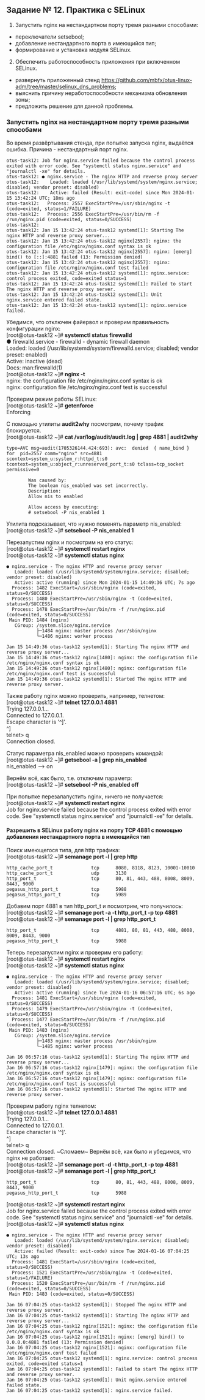 ## Задание № 12. Практика с SELinux ##

1. Запустить nginx на нестандартном порту тремя разными способами:
- переключатели setsebool;
- добавление нестандартного порта в имеющийся тип;
- формирование и установка модуля SELinux.
2. Обеспечить работоспособность приложения при включенном SELinux.
- развернуть приложенный стенд https://github.com/mbfx/otus-linux-adm/tree/master/selinux_dns_problems;
- выяснить причину неработоспособности механизма обновления зоны;
- предложить решение для данной проблемы.

### Запустить nginx на нестандартном порту тремя разными способами ###
Во время развёртывания стенда, при попытке запуска nginx, выдаётся ошибка. Причина - нестандартный порт nginx.
```
otus-task12: Job for nginx.service failed because the control process exited with error code. See "systemctl status nginx.service" and "journalctl -xe" for details.
otus-task12: ● nginx.service - The nginx HTTP and reverse proxy server
otus-task12:    Loaded: loaded (/usr/lib/systemd/system/nginx.service; disabled; vendor preset: disabled)
otus-task12:    Active: failed (Result: exit-code) since Mon 2024-01-15 13:42:24 UTC; 18ms ago
otus-task12:   Process: 2557 ExecStartPre=/usr/sbin/nginx -t (code=exited, status=1/FAILURE)
otus-task12:   Process: 2556 ExecStartPre=/usr/bin/rm -f /run/nginx.pid (code=exited, status=0/SUCCESS)
otus-task12:
otus-task12: Jan 15 13:42:24 otus-task12 systemd[1]: Starting The nginx HTTP and reverse proxy server...
otus-task12: Jan 15 13:42:24 otus-task12 nginx[2557]: nginx: the configuration file /etc/nginx/nginx.conf syntax is ok
otus-task12: Jan 15 13:42:24 otus-task12 nginx[2557]: nginx: [emerg] bind() to [::]:4881 failed (13: Permission denied)
otus-task12: Jan 15 13:42:24 otus-task12 nginx[2557]: nginx: configuration file /etc/nginx/nginx.conf test failed
otus-task12: Jan 15 13:42:24 otus-task12 systemd[1]: nginx.service: control process exited, code=exited status=1
otus-task12: Jan 15 13:42:24 otus-task12 systemd[1]: Failed to start The nginx HTTP and reverse proxy server.
otus-task12: Jan 15 13:42:24 otus-task12 systemd[1]: Unit nginx.service entered failed state.
otus-task12: Jan 15 13:42:24 otus-task12 systemd[1]: nginx.service failed.
```
Убедимся, что отключен файервол и проверим правильность конфигурации nginx:\
[root@otus-task12 ~]# **systemctl status firewalld**\
● firewalld.service - firewalld - dynamic firewall daemon\
   Loaded: loaded (/usr/lib/systemd/system/firewalld.service; disabled; vendor preset: enabled)\
   Active: inactive (dead)\
     Docs: man:firewalld(1)\
[root@otus-task12 ~]# **nginx -t**\
nginx: the configuration file /etc/nginx/nginx.conf syntax is ok\
nginx: configuration file /etc/nginx/nginx.conf test is successful

Проверим режим работы SELinux:\
[root@otus-task12 ~]# **getenforce**\
Enforcing

С помощью утилиты **audit2why** посмотрим, почему трафик блокируется.\
[root@otus-task12 ~]# **cat /var/log/audit/audit.log | grep 4881 | audit2why**
```
type=AVC msg=audit(1705326144.424:693): avc:  denied  { name_bind } for  pid=2557 comm="nginx" src=4881 scontext=system_u:system_r:httpd_t:s0 tcontext=system_u:object_r:unreserved_port_t:s0 tclass=tcp_socket permissive=0

        Was caused by:
        The boolean nis_enabled was set incorrectly.
        Description:
        Allow nis to enabled

        Allow access by executing:
        # setsebool -P nis_enabled 1
```
Утилита подсказывает, что нужно поменять параметр nis_enabled:\
[root@otus-task12 ~]# **setsebool -P nis_enabled 1**

Перезапустим nginx и посмотрим на его статус:\
[root@otus-task12 ~]# **systemctl restart nginx**\
[root@otus-task12 ~]# **systemctl status nginx**
```
● nginx.service - The nginx HTTP and reverse proxy server
   Loaded: loaded (/usr/lib/systemd/system/nginx.service; disabled; vendor preset: disabled)
   Active: active (running) since Mon 2024-01-15 14:49:36 UTC; 7s ago
  Process: 1482 ExecStart=/usr/sbin/nginx (code=exited, status=0/SUCCESS)
  Process: 1480 ExecStartPre=/usr/sbin/nginx -t (code=exited, status=0/SUCCESS)
  Process: 1478 ExecStartPre=/usr/bin/rm -f /run/nginx.pid (code=exited, status=0/SUCCESS)
 Main PID: 1484 (nginx)
   CGroup: /system.slice/nginx.service
           ├─1484 nginx: master process /usr/sbin/nginx
           └─1486 nginx: worker process

Jan 15 14:49:36 otus-task12 systemd[1]: Starting The nginx HTTP and reverse proxy server...
Jan 15 14:49:36 otus-task12 nginx[1480]: nginx: the configuration file /etc/nginx/nginx.conf syntax is ok
Jan 15 14:49:36 otus-task12 nginx[1480]: nginx: configuration file /etc/nginx/nginx.conf test is successful
Jan 15 14:49:36 otus-task12 systemd[1]: Started The nginx HTTP and reverse proxy server.
```
Также работу nginx можно проверить, например, телнетом:\
[root@otus-task12 ~]# **telnet 127.0.0.1 4881**\
Trying 127.0.0.1...\
Connected to 127.0.0.1.\
Escape character is '^]'.\
^]\
telnet> q\
Connection closed.

Статус параметра nis_enabled можно проверить командой:\
[root@otus-task12 ~]# **getsebool -a | grep nis_enabled**\
nis_enabled --> on

Вернём всё, как было, т.е. отключим параметр:\
[root@otus-task12 ~]# **setsebool -P nis_enabled off**

При попытке перезапапустить nginx, ничего не получается:\
[root@otus-task12 ~]# **systemctl restart nginx**\
Job for nginx.service failed because the control process exited with error code. See "systemctl status nginx.service" and "journalctl -xe" for details.
#### Разрешить в SELinux работу nginx на порту TCP 4881 c помощью добавления нестандартного порта в имеющийся тип ####
Поиск имеющегося типа, для http трафика:\
[root@otus-task12 ~]# **semanage port -l | grep http**
```
http_cache_port_t              tcp      8080, 8118, 8123, 10001-10010
http_cache_port_t              udp      3130
http_port_t                    tcp      80, 81, 443, 488, 8008, 8009, 8443, 9000
pegasus_http_port_t            tcp      5988
pegasus_https_port_t           tcp      5989
```
Добавим порт 4881 в тип http_port_t и посмотрим, что получилось:\
[root@otus-task12 ~]# **semanage port -a -t http_port_t -p tcp 4881**\
[root@otus-task12 ~]# **semanage port -l | grep  http_port_t**
```
http_port_t                    tcp      4881, 80, 81, 443, 488, 8008, 8009, 8443, 9000
pegasus_http_port_t            tcp      5988
```
Теперь перезапустим nginx и проверим его работу:\
[root@otus-task12 ~]# **systemctl restart nginx**\
[root@otus-task12 ~]# **systemctl status nginx**
```
● nginx.service - The nginx HTTP and reverse proxy server
   Loaded: loaded (/usr/lib/systemd/system/nginx.service; disabled; vendor preset: disabled)
   Active: active (running) since Tue 2024-01-16 06:57:16 UTC; 6s ago
  Process: 1481 ExecStart=/usr/sbin/nginx (code=exited, status=0/SUCCESS)
  Process: 1479 ExecStartPre=/usr/sbin/nginx -t (code=exited, status=0/SUCCESS)
  Process: 1477 ExecStartPre=/usr/bin/rm -f /run/nginx.pid (code=exited, status=0/SUCCESS)
 Main PID: 1483 (nginx)
   CGroup: /system.slice/nginx.service
           ├─1483 nginx: master process /usr/sbin/nginx
           └─1485 nginx: worker process

Jan 16 06:57:16 otus-task12 systemd[1]: Starting The nginx HTTP and reverse proxy server...
Jan 16 06:57:16 otus-task12 nginx[1479]: nginx: the configuration file /etc/nginx/nginx.conf syntax is ok
Jan 16 06:57:16 otus-task12 nginx[1479]: nginx: configuration file /etc/nginx/nginx.conf test is successful
Jan 16 06:57:16 otus-task12 systemd[1]: Started The nginx HTTP and reverse proxy server.
```
Проверим работу nginx телнетом:\
[root@otus-task12 ~]# **telnet 127.0.0.1 4881**\
Trying 127.0.0.1...\
Connected to 127.0.0.1.\
Escape character is '^]'.\
^]\
telnet> q\
Connection closed.
~Сломаем~ Вернём всё, как было и убедимся, что nginx не работает:\
[root@otus-task12 ~]# **semanage port -d -t http_port_t -p tcp 4881**\
[root@otus-task12 ~]# **semanage port -l | grep  http_port_t**
```
http_port_t                    tcp      80, 81, 443, 488, 8008, 8009, 8443, 9000
pegasus_http_port_t            tcp      5988
```
[root@otus-task12 ~]# **systemctl restart nginx**\
Job for nginx.service failed because the control process exited with error code. See "systemctl status nginx.service" and "journalctl -xe" for details.\
[root@otus-task12 ~]# **systemctl status nginx**
```
● nginx.service - The nginx HTTP and reverse proxy server
   Loaded: loaded (/usr/lib/systemd/system/nginx.service; disabled; vendor preset: disabled)
   Active: failed (Result: exit-code) since Tue 2024-01-16 07:04:25 UTC; 13s ago
  Process: 1481 ExecStart=/usr/sbin/nginx (code=exited, status=0/SUCCESS)
  Process: 1521 ExecStartPre=/usr/sbin/nginx -t (code=exited, status=1/FAILURE)
  Process: 1520 ExecStartPre=/usr/bin/rm -f /run/nginx.pid (code=exited, status=0/SUCCESS)
 Main PID: 1483 (code=exited, status=0/SUCCESS)

Jan 16 07:04:25 otus-task12 systemd[1]: Stopped The nginx HTTP and reverse proxy server.
Jan 16 07:04:25 otus-task12 systemd[1]: Starting The nginx HTTP and reverse proxy server...
Jan 16 07:04:25 otus-task12 nginx[1521]: nginx: the configuration file /etc/nginx/nginx.conf syntax is ok
Jan 16 07:04:25 otus-task12 nginx[1521]: nginx: [emerg] bind() to 0.0.0.0:4881 failed (13: Permission denied)
Jan 16 07:04:25 otus-task12 nginx[1521]: nginx: configuration file /etc/nginx/nginx.conf test failed
Jan 16 07:04:25 otus-task12 systemd[1]: nginx.service: control process exited, code=exited status=1
Jan 16 07:04:25 otus-task12 systemd[1]: Failed to start The nginx HTTP and reverse proxy server.
Jan 16 07:04:25 otus-task12 systemd[1]: Unit nginx.service entered failed state.
Jan 16 07:04:25 otus-task12 systemd[1]: nginx.service failed.
```

